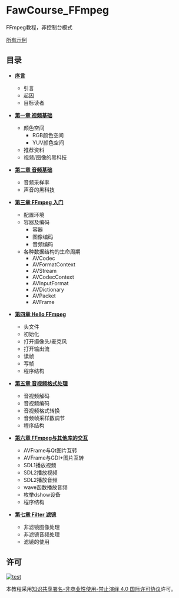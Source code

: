 # FawCourse_FFmpeg

FFmpeg教程，非控制台模式

[所有示例](example/README.md)

## 目录

- [**序言**](docs/00_startup.md)
    + 引言
    + 起因
    + 目标读者

- [**第一章 视频基础**](docs/01_video_introduce.md)
    + 颜色空间
        * RGB颜色空间
        * YUV颜色空间
    + 推荐资料
    + 视频/图像的黑科技
- [**第二章 音频基础**](docs/02_audio_introduce.md)
    + 音频采样率
    + 声音的黑科技
- [**第三章 FFmpeg 入门**](docs/03_ffmpeg_beginning.md)
    + 配置环境
    + 容器及编码
        * 容器
        * 图像编码
        * 音频编码
    + 各种数据结构的生命周期
        * AVCodec
        * AVFormatContext
        * AVStream
        * AVCodecContext
        * AVInputFormat
        * AVDictionary
        * AVPacket
        * AVFrame
- [**第四章 Hello FFmpeg**](docs/04_hello_ffmpeg.md)
    + 头文件
    + 初始化
    + 打开摄像头/麦克风
    + 打开输出流
    + 读帧
    + 写帧
    + 程序结构

- [**第五章 音视频格式处理**](docs/05_format_process.md)
    + 音视频解码
    + 音视频编码
    + 音视频格式转换
    + 音频帧采样数调节
    + 程序结构

- [**第六章 FFmpeg与其他库的交互**](docs/06_interaction.md)
    + AVFrame与Qt图片互转
    + AVFrame与GDI+图片互转
    + SDL1播放视频
    + SDL2播放视频
    + SDL2播放音频
    + wave函数播放音频
    + 枚举dshow设备
    + 程序结构

- [**第七章 Filter 滤镜**](docs/07_filter.md)
    + 非滤镜图像处理
    + 非滤镜音频处理
    + 滤镜的使用

## 许可

[![test](https://i.creativecommons.org/l/by-nc-nd/4.0/80x15.png)](http://creativecommons.org/licenses/by-nc-nd/4.0/)

本教程采用[知识共享署名-非商业性使用-禁止演绎 4.0 国际许可协议](http://creativecommons.org/licenses/by-nc-nd/4.0/)许可。
